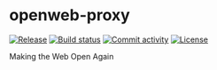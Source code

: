 # openweb-proxy

[![Release](https://img.shields.io/github/v/release/ankaboot-source/openweb-proxy)](https://img.shields.io/github/v/release/ankaboot-source/openweb-proxy)
[![Build status](https://img.shields.io/github/actions/workflow/status/ankaboot-source/openweb-proxy/main.yml?branch=main)](https://github.com/ankaboot-source/openweb-proxy/actions/workflows/main.yml?query=branch%3Amain)
[![Commit activity](https://img.shields.io/github/commit-activity/m/ankaboot-source/openweb-proxy)](https://img.shields.io/github/commit-activity/m/ankaboot-source/openweb-proxy)
[![License](https://img.shields.io/github/license/ankaboot-source/openweb-proxy)](https://img.shields.io/github/license/ankaboot-source/openweb-proxy)

Making the Web Open Again